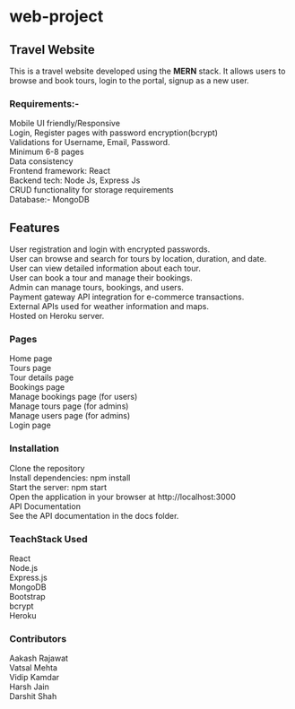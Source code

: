 # web-project

## Travel Website
This is a travel website developed using the <b>MERN</b> stack. It allows users to browse and book tours, login to the portal, signup as a new user.
<br> 

### Requirements:- 
Mobile UI friendly/Responsive <br>
Login, Register pages with password encryption(bcrypt) <br>
Validations for Username, Email, Password. <br>
Minimum 6-8 pages <br>
Data consistency <br>
Frontend framework: React <br>
Backend tech: Node Js, Express Js <br>
CRUD functionality for storage requirements <br>
Database:- MongoDB <br>


## Features
User registration and login with encrypted passwords.<br>
User can browse and search for tours by location, duration, and date. <br>
User can view detailed information about each tour. <br>
User can book a tour and manage their bookings. <br>
Admin can manage tours, bookings, and users.<br>
Payment gateway API integration for e-commerce transactions.<br>
External APIs used for weather information and maps.<br>
Hosted on Heroku server.<br>


### Pages
Home page<br>
Tours page<br>
Tour details page<br>
Bookings page<br>
Manage bookings page (for users)<br>
Manage tours page (for admins)<br>
Manage users page (for admins)<br>
Login page<br>


### Installation<br>
Clone the repository<br>
Install dependencies: npm install<br>
Start the server: npm start<br>
Open the application in your browser at http://localhost:3000<br>
API Documentation<br>
See the API documentation in the docs folder.<br>

### TeachStack Used
React<br>
Node.js<br>
Express.js<br>
MongoDB<br>
Bootstrap<br>
bcrypt<br>
Heroku<br>

### Contributors
Aakash Rajawat <br>
Vatsal Mehta <br>
Vidip Kamdar <br>
Harsh Jain <br>
Darshit Shah <br>



